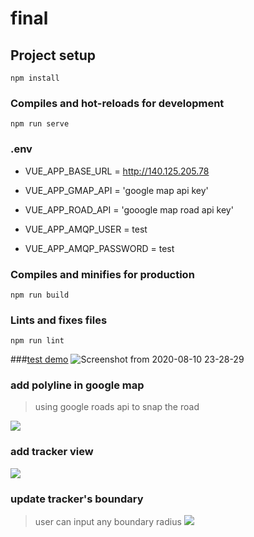 # final

## Project setup
```
npm install
```

### Compiles and hot-reloads for development
```
npm run serve
```

### .env 
* VUE_APP_BASE_URL = http://140.125.205.78

* VUE_APP_GMAP_API = 'google map api key'

* VUE_APP_ROAD_API = 'gooogle map road api key'

* VUE_APP_AMQP_USER = test 

* VUE_APP_AMQP_PASSWORD = test

### Compiles and minifies for production
```
npm run build
```

### Lints and fixes files
```
npm run lint
```


###[test demo](https://yuntechcsie.herokuapp.com/#/)
![Screenshot from 2020-08-10 23-28-29](https://i.imgur.com/DE4CkOq.png)

### add polyline in google map 
> using google roads api to snap the road

![](https://i.imgur.com/KJvUivr.png)

### add tracker view 
![](https://i.imgur.com/C82MZqe.png)

### update tracker's boundary 
> user can input any boundary radius 
![](https://i.imgur.com/1Rs6Z05.png)